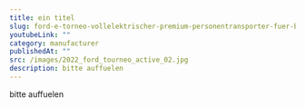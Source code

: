 ```yaml
---
title: ein titel
slug: ford-e-torneo-vollelektrischer-premium-personentransporter-fuer-beruf-und-freizeit
youtubeLink: ""
category: manufacturer
publishedAt: ""
src: /images/2022_ford_tourneo_active_02.jpg
description: bitte auffuelen
---
```

bitte auffuelen